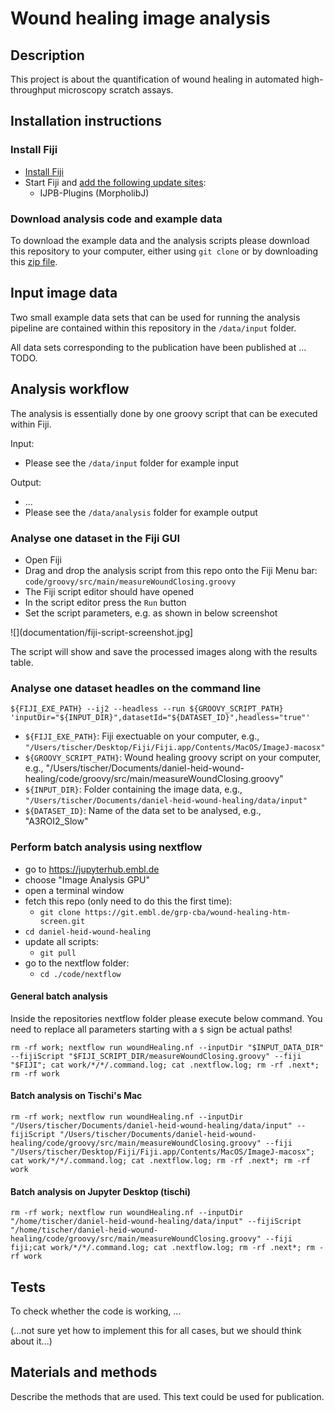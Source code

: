 # Wound healing image analysis

## Description

This project is about the quantification of wound healing in automated high-throughput microscopy scratch assays.

## Installation instructions

### Install Fiji

- [Install Fiji](https://fiji.sc/)
- Start Fiji and [add the following update sites]():
  - IJPB-Plugins (MorpholibJ)

### Download analysis code and example data

To download the example data and the analysis scripts please download this repository to your computer, either using `git clone` or by downloading this [zip file](https://git.embl.de/grp-cba/wound-healing-htm-screen/-/archive/main/wound-healing-htm-screen-main.zip).

## Input image data

Two small example data sets that can be used for running the analysis pipeline are contained within this repository in the `/data/input` folder.

All data sets corresponding to the publication have been published at ... TODO.

## Analysis workflow

The analysis is essentially done by one groovy script that can be executed within Fiji.

Input:
  - Please see the `/data/input` folder for example input 

Output:
  - ...
  - Please see the `/data/analysis` folder for example output

### Analyse one dataset in the Fiji GUI

- Open Fiji
- Drag and drop the analysis script from this repo onto the Fiji Menu bar: `code/groovy/src/main/measureWoundClosing.groovy`
- The Fiji script editor should have opened
- In the script editor press the `Run` button
- Set the script parameters, e.g. as shown in below screenshot

![](documentation/fiji-script-screenshot.jpg]

The script will show and save the processed images along with the results table. 

 


### Analyse one dataset headles on the command line

`${FIJI_EXE_PATH} --ij2 --headless --run ${GROOVY_SCRIPT_PATH} 'inputDir="${INPUT_DIR}",datasetId="${DATASET_ID}",headless="true"'`

- `${FIJI_EXE_PATH}`: Fiji exectuable on your computer, e.g., `"/Users/tischer/Desktop/Fiji/Fiji.app/Contents/MacOS/ImageJ-macosx"`
- `${GROOVY_SCRIPT_PATH}`: Wound healing groovy script on your computer, e.g., "/Users/tischer/Documents/daniel-heid-wound-healing/code/groovy/src/main/measureWoundClosing.groovy"
- `${INPUT_DIR}`: Folder containing the image data, e.g., `"/Users/tischer/Documents/daniel-heid-wound-healing/data/input"` 
- `${DATASET_ID}`: Name of the data set to be analysed, e.g., "A3ROI2_Slow"

### Perform batch analysis using nextflow

- go to https://jupyterhub.embl.de
- choose "Image Analysis GPU"
- open a terminal window
- fetch this repo (only need to do this the first time): 
  - `git clone https://git.embl.de/grp-cba/wound-healing-htm-screen.git` 
- `cd daniel-heid-wound-healing`
- update all scripts:
  - `git pull`
- go to the nextflow folder:
  - `cd ./code/nextflow`

#### General batch analysis

Inside the repositories nextflow folder please execute below command.
You need to replace all parameters starting with a `$` sign be actual paths!

 `rm -rf work; nextflow run woundHealing.nf --inputDir "$INPUT_DATA_DIR" --fijiScript "$FIJI_SCRIPT_DIR/measureWoundClosing.groovy" --fiji "$FIJI"; cat work/*/*/.command.log; cat .nextflow.log; rm -rf .next*; rm -rf work`
 
#### Batch analysis on Tischi's Mac

`rm -rf work; nextflow run woundHealing.nf --inputDir "/Users/tischer/Documents/daniel-heid-wound-healing/data/input" --fijiScript "/Users/tischer/Documents/daniel-heid-wound-healing/code/groovy/src/main/measureWoundClosing.groovy" --fiji "/Users/tischer/Desktop/Fiji/Fiji.app/Contents/MacOS/ImageJ-macosx"; cat work/*/*/.command.log; cat .nextflow.log; rm -rf .next*; rm -rf work`

#### Batch analysis on Jupyter Desktop (tischi)

`rm -rf work; nextflow run woundHealing.nf --inputDir "/home/tischer/daniel-heid-wound-healing/data/input" --fijiScript "/home/tischer/daniel-heid-wound-healing/code/groovy/src/main/measureWoundClosing.groovy" --fiji fiji;cat work/*/*/.command.log; cat .nextflow.log; rm -rf .next*; rm -rf work`


## Tests

To check whether the code is working, ...

(...not sure yet how to implement this for all cases, but we should think about it...)

## Materials and methods

Describe the methods that are used. This text could be used for publication.

